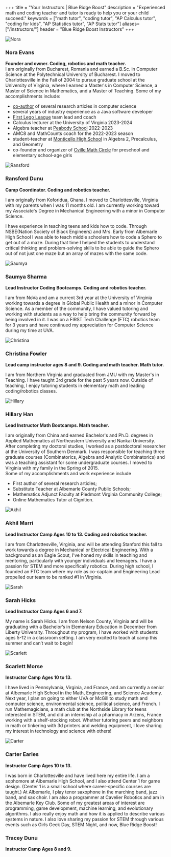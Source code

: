 +++
title = "Your Instructors | Blue Ridge Boost"
description = "Experienced math and coding teacher and tutor is ready to help you or your child succeed."
keywords = ["math tutor", "coding tutor", "AP Calculus tutor", "coding for kids", "AP Statistics tutor", "AP Stats tutor"]
aliases=["/instructors/"]
header = "Blue Ridge Boost Instructors"
+++

<div class="container">
  <div class="row py-2">
    <div class="col-sm-2">
      <a id="nora"></a>
      <img src="/images/evansnora.webp" alt="Nora" class="img-fluid">      
    </div>
    <div class="col-sm-10">
      <h3>Nora Evans</h3>
      <b>Founder and owner. Coding, robotics and math teacher.</b><br>
      I am originally from Bucharest, Romania and earned a B.Sc. in Computer Science at the Polytechnical University of Bucharest. I moved to Charlottesville in the Fall of 2004 to pursue graduate school at the University of Virginia, where I earned a Master's in Computer Science, a Master of Science in Mathematics, and a Master of Teaching. Some of my accomplishments include:

* [co-author](https://scholar.google.com/citations?user=BTsjtmgAAAAJ&hl=en&oi=ao) of several research articles in computer science
* several years of industry experience as a Java software developer
* [First Lego League](https://www.firstinspires.org/robotics/fll/what-is-first-lego-league) team lead and coach
* Calculus lecturer at the University of Virginia 2023-2024
* Algebra teacher at [Peabody School](https://peabodyschool.org/) 2022-2023
* AMC8 and MathCounts coach for the 2022-2023 season
* student-teacher at [Monticello High School](https://mohs.k12albemarle.org/) in Algebra 2, Precalculus, and Geometry 
* co-founder and organizer of [Cville Math Circle](https://cvillemathcircle.org/) for preschool and elementary school-age girls
    </div>
  </div>
  <div class="row">
    <div class="col-sm-2"><a id="ransford"></a>
      <img src="/images/ransford.jpg" alt="Ransford" class="img-fluid">      
    </div>
    <div class="col-sm-10">
      <h3>Ransford Dunu</h3>
      <b>Camp Coordinator. Coding and robotics teacher.</b><br>
      <p>I am originally from Koforidua, Ghana. I moved to Charlottesville, Virginia with my parents when I was 11 months old. I am currently working toward my Associate's Degree in Mechanical Engineering with a minor in Computer Science.</p>
      <p>I have experience in teaching teens and kids how to code. Through NSBE(Nation Society of Black Engineers) and Mrs. Early from Albemarle High School I was able to teach middle schoolers how to code a Sphero to get out of a maze. During that time I helped the students to understand critical thinking and problem-solving skills to be able to guide the Sphero out of not just one maze but an array of mazes with the same code.</p>
    </div>
  </div>
  <div class="row">
    <div class="col-sm-2"><a id="saumya"></a>
      <p></p>
      <img src="/images/saumya.png" alt="Saumya" class="img-fluid"> 
    </div>
    <div class="col-sm-10">
    <h3>Saumya Sharma</h3>
    <b>Lead Instructor Coding Bootcamps. Coding and robotics teacher.</b><br>
    <p>I am from NoVa  and am a current 3rd year at the University of Virginia working towards a degree in Global Public Health and a minor in Computer Science. As a member of the community, I have valued tutoring and working with students as a way to help bring the community forward by being involved in it. I was on a FIRST Tech Challenge (FTC) robotics team for 3 years and have continued my appreciation for Computer Science during my time at UVA.</p>
  </div>
  <div class="row">
    <div class="col-sm-2"><a id="christina"></a>
      <p></p>
      <img src="/images/christina.png" alt="Christina" class="img-fluid"> 
    </div>
    <div class="col-sm-10">
    <h3>Christina Fowler</h3>
    <b>Lead camp instructor ages 8 and 9. Coding and math teacher. Math tutor.</b><br>
    <p>I am from Northern Virginia and graduated from JMU with my Master's in Teaching. I have taught 3rd grade for the past 5 years now. Outside of teaching, I enjoy tutoring students in elementary math and leading coding/robotics classes.</p>
  </div>
  <div class="row">
    <div class="col-sm-2"><a id="hillary"></a>
      <p></p>
      <img src="/images/HillaryHan.jpg" alt="Hillary" class="img-fluid"> 
    </div>
    <div class="col-sm-10">
    <h3>Hillary Han</h3>
    <b>Lead Instructor Math Bootcamps. Math teacher.</b><br>
    <p>I am originally from China and earned Bachelor's and Ph.D. degrees in Applied Mathematics at Northeastern University and Nankai University. After completing my doctoral studies, I worked as a postdoctoral researcher at the University of Southern Denmark. I was responsible for teaching three graduate courses (Combinatorics, Algebra and Analytic Combinatorics) and was a teaching assistant for some undergraduate courses. I moved to Virginia with my family in the Spring of 2015.<br>
    Some of my accomplishments and work experience include<ul>
      <li>First author of several research articles;
      <li>Substitute Teacher at Albemarle County Public Schools;
      <li>Mathematics Adjunct Faculty at Piedmont Virginia Community College;
      <li>Online Mathematics Tutor at Cignition.
    </ul>
</p>
  </div>
  <div class="row">
    <div class="col-sm-2"><a id="akhil"></a>
      <p></p>
      <img src="/images/akhil.jpg" alt="Akhil" class="img-fluid">
    </div>
      <div class="col-sm-10">
      <h3>Akhil Marri</h3>
      <b>Lead Instructor Camp Ages 10 to 13. Coding and robotics teacher.</b><br>
      <p>I am from Charlottesville, Virginia, and will be attending Stanford this fall to work towards a degree in Mechanical or Electrical Engineering. With a background as an Eagle Scout, I've honed my skills in teaching and mentoring, particularly with younger individuals and teenagers. I have a passion for STEM and more specifically robotics. During high school, I founded an FTC team where my role as co-captain and Engineering Lead propelled our team to be ranked #1 in Virginia.</p>
    </div>
  </div>
  <div class="row">
    <div class="col-sm-2"><a id="sarah"></a>
      <p></p>
      <img src="/images/sarah.jpg" alt="Sarah" class="img-fluid"> 
    </div>
    <div class="col-sm-10">
      <h3>Sarah Hicks</h3>
      <b>Lead Instructor Camp Ages 6 and 7.</b><br>
      <p>My name is Sarah Hicks. I am from Nelson County, Virginia and will be graduating with a Bachelor’s in Elementary Education in December from Liberty University. Throughout my program, I have worked with students ages 5-12 in a classroom setting. I am very excited to teach at camp this summer and can’t wait to begin!</p>
    </div>
  </div>
  <div class="row">
    <div class="col-sm-2"><a id="scarlett"></a>
      <p></p>
      <img src="/images/scarlett.jpg" alt="Scarlett" class="img-fluid"> 
    </div>
    <div class="col-sm-10">
      <h3>Scarlett Morse</h3>
      <b>Instructor Camp Ages 10 to 13.</b><br>
      <p>I have lived in Pennsylvania, Virginia, and France, and am currently a senior at Albemarle High School in the Math, Engineering, and Science Academy. Next year, I plan on going to either UVA or McGill to study math and computer science, environmental science, political science, and French. I run Mathemagicians, a math club at the Northside Library for teens interested in STEM, and did an internship at a pharmacy in Arzens, France working with a shelf-stocking robot. Whether tutoring peers and neighbors in math or tinkering with 3d printers and welding equipment, I love sharing my interest in technology and science with others!</p>
    </div>
  </div>
  <div class="row">
    <div class="col-sm-2"><a id="carter"></a>
      <p></p>
      <img src="/images/carter.PNG" alt="Carter" class="img-fluid"> 
    </div>
    <div class="col-sm-10">
      <h3>Carter Earles</h3>
      <b>Instructor Camp Ages 10 to 13.</b><br>
      <p>I was born in Charlottesville and have lived here my entire life. I am a sophomore at Albemarle High School, and I also attend Center 1 for game design. (Center 1 is a small school where career-specific courses are taught.) At Albemarle, I play tenor saxophone in the marching band, jazz band, and sax choir. I am also a programmer at Cavelier Robotics and am in the Albemarle Key Club. Some of my greatest areas of interest are programming, game development, machine learning, and evolutionary algorithms. I also really enjoy math and how it is applied to describe various systems in nature. I also love sharing my passion for STEM through various events such as Girls Geek Day, STEM Night, and now, Blue Ridge Boost!</p>
    </div>
  </div>
  <div class="row">
    <div class="col-sm-2"><a id="tracey"></a>
      <p></p>
      <!-- <img src="" alt="Tracey" class="img-fluid">  -->
    </div>
    <div class="col-sm-10">
      <h3>Tracey Dunu</h3>
      <b>Instructor Camp Ages 8 and 9.</b><br>
      <p></p>
    </div>
  </div>
  <!-- <div class="row">
    <div class="col-sm-2"><a id="michelle"></a>
      <p></p>
      <img src="" alt="Shylean" class="img-fluid">
    </div>
    <div class="col-sm-10">
      <h3>Michelle Krentz</h3>
      <b>Instructor Camp Ages 6 and 7.</b><br>
      <p></p>
    </div>
  </div> -->
</div>

<p></p>
